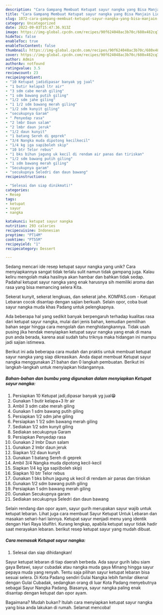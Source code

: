 ```yaml
---
description: "Cara Gampang Membuat Ketupat sayur nangka yang Bisa Manjain Lidah"
title: "Cara Gampang Membuat Ketupat sayur nangka yang Bisa Manjain Lidah"
slug: 1072-cara-gampang-membuat-ketupat-sayur-nangka-yang-bisa-manjain-lidah
category: Uncategorized
date: 2022-09-03T15:47:36.913Z
image: https://img-global.cpcdn.com/recipes/90f624048ac3b70c/680x482cq70/ketupat-sayur-nangka-foto-resep-utama.jpg
hideToc: false
enableToc: true
enableTocContent: false
thumbnail: https://img-global.cpcdn.com/recipes/90f624048ac3b70c/680x482cq70/ketupat-sayur-nangka-foto-resep-utama.jpg
cover: https://img-global.cpcdn.com/recipes/90f624048ac3b70c/680x482cq70/ketupat-sayur-nangka-foto-resep-utama.jpg
author: Admin
authorAv: notfound
ratingvalue: 3.5
reviewcount: 23
recipeingredient:
- "10 Ketupat jadidipasar banyak yg jual"
- "1 butir kelapa3 ltr air"
- "3 sdm cabe merah giling"
- "1 sdm bawang putih giling"
- "1/2 sdm jahe giling"
- "1 1/2 sdm bawang merah giling"
- "1/2 sdm kunyit giling"
- "secukupnya Garam"
- " Penyedap rasa"
- "2 lmbr Daun salam"
- "2 lmbr daun jeruk"
- "1/2 daun kunyit"
- "1 batang Sereh di geprek"
- "3/4 Nangka muda dipotong kecilkecil"
- "1/4 kg iga sapiboleh skip"
- "10 btr Telor rebus"
- "1 bks bihun jagung uk kecil di rendam air panas dan tiriskan"
- "1/2 sdm bawang putih giling"
- "1 sdm bawang merah giling"
- "Secukupnya garam"
- "secukupnya Seledri dan daun bawang"
recipeinstructions:

- "Selesai dan siap dinikmati!"
categories:
- Resep
tags:
- ketupat
- sayur
- nangka

katakunci: ketupat sayur nangka 
nutrition: 293 calories
recipecuisine: Indonesian
preptime: "PT14M"
cooktime: "PT55M"
recipeyield: "1"
recipecategory: Dessert

---
```





Sedang mencari ide resep ketupat sayur nangka yang unik? Cara menyiapkannya sangat tidak terlalu sulit namun tidak gampang juga. Kalau keliru mengolah maka hasilnya akan hambar dan bahkan tidak sedap. Padahal ketupat sayur nangka yang enak harusnya sih memiliki aroma dan rasa yang bisa memancing selera Kita.





Sekerat kunyit, sekerat lengkuas, dan sekerat jahe. KOMPAS.com - Ketupat Lebaran cocok disantap dengan sajian berkuah. Selain opor, coba buat sayur nangka muda khas Padang untuk pelengkapnya.

Ada beberapa hal yang sedikit banyak berpengaruh terhadap kualitas rasa dari ketupat sayur nangka, mulai dari jenis bahan, kemudian pemilihan bahan segar hingga cara mengolah dan menghidangkannya. Tidak usah pusing jika hendak menyiapkan ketupat sayur nangka yang enak di mana pun anda berada, karena asal sudah tahu triknya maka hidangan ini mampu jadi sajian istimewa.






Berikut ini ada beberapa cara mudah dan praktis untuk membuat ketupat sayur nangka yang siap dikreasikan. Anda dapat membuat Ketupat sayur nangka menggunakan 21 bahan dan 0 langkah pembuatan. Berikut ini langkah-langkah untuk menyiapkan hidangannya.

<!--inarticleads1-->

##### Bahan-bahan dan bumbu yang digunakan dalam menyiapkan Ketupat sayur nangka:

1. Persiapkan 10 Ketupat jadi,dipasar banyak yg jual😁
1. Gunakan 1 butir kelapa+3 ltr air
1. Ambil 3 sdm cabe merah giling
1. Gunakan 1 sdm bawang putih giling
1. Persiapkan 1/2 sdm jahe giling
1. Persiapkan 1 1/2 sdm bawang merah giling
1. Sediakan 1/2 sdm kunyit giling
1. Sediakan secukupnya Garam
1. Persiapkan  Penyedap rasa
1. Gunakan 2 lmbr Daun salam
1. Gunakan 2 lmbr daun jeruk
1. Siapkan 1/2 daun kunyit
1. Gunakan 1 batang Sereh di geprek
1. Ambil 3/4 Nangka muda dipotong kecil-kecil
1. Siapkan 1/4 kg iga sapi(boleh skip)
1. Siapkan 10 btr Telor rebus
1. Gunakan 1 bks bihun jagung uk kecil di rendam air panas dan tiriskan
1. Gunakan 1/2 sdm bawang putih giling
1. Persiapkan 1 sdm bawang merah giling
1. Gunakan Secukupnya garam
1. Sediakan secukupnya Seledri dan daun bawang


Selain rendang dan opor ayam, sayur gurih merupakan sayur wajib untuk ketupat lebaran. Lihat juga cara membuat Sayur Ketupat Untuk Lebaran dan masakan sehari-hari lainnya. Ketupat sayur menjadi menu yang identik dengan Hari Raya Idulfitri. Kurang lengkap, apabila ketupat sayur tidak hadir saat merayakan lebaran. berikut resep ketupat sayur yang mudah dibuat. 

<!--inarticleads2-->

##### Cara memasak Ketupat sayur nangka:


1. Selesai dan siap dihidangkan!

Sayur ketupat lebaran di tiap daerah berbeda. Ada sayur gurih labu siam gaya Betawi, sayur cubadak atau nangka muda gaya Minang hingga sayur pepaya muda yang renyah. Tentu saja pilihan sayur ketupat lebaran bisa sesuai selera. Di Kota Padang sendiri Gulai Nangka lebih familar dikenal dengan Gulai Cubadak, sedangkan orang di luar Kota Padang menyebutnya sebagai Sayur Nangka Padang. Biasanya, sayur nangka paling enak disantap dengan ketupat dan opor ayam. 

Bagaimana? Mudah bukan? Itulah cara menyiapkan ketupat sayur nangka yang bisa anda lakukan di rumah. Selamat mencoba!
